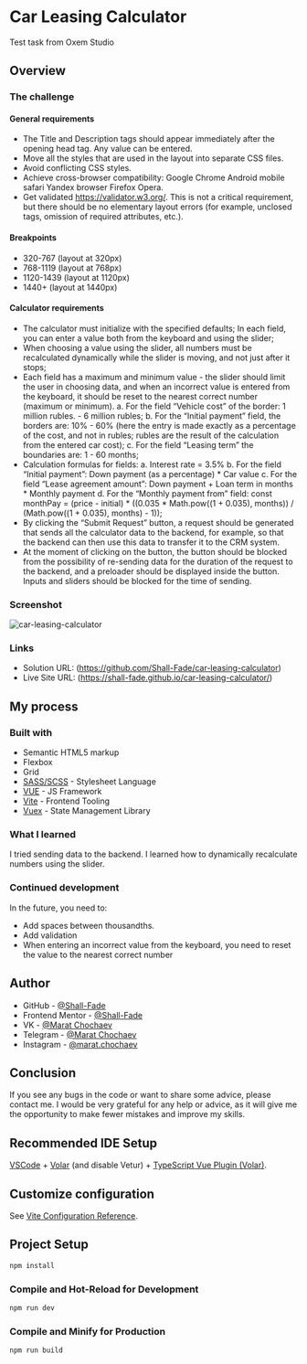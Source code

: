 # Car Leasing Calculator

Test task from Oxem Studio

## Overview

### The challenge

#### General requirements

- The Title and Description tags should appear immediately after the opening head tag. Any value can be entered.
- Move all the styles that are used in the layout into separate CSS files.
- Avoid conflicting CSS styles.
- Achieve cross-browser compatibility:
    Google Chrome
    Android
    mobile safari
    Yandex browser
    Firefox
    Opera.
- Get validated https://validator.w3.org/. This is not a critical requirement, but there should be no elementary layout errors (for example, unclosed tags, omission of required attributes, etc.).

#### Breakpoints

- 320-767 (layout at 320px)
- 768-1119 (layout at 768px)
- 1120-1439 (layout at 1120px)
- 1440+ (layout at 1440px)

#### Calculator requirements

- The calculator must initialize with the specified defaults;
In each field, you can enter a value both from the keyboard and using the slider;
- When choosing a value using the slider, all numbers must be recalculated dynamically while the slider is moving, and not just after it stops;
- Each field has a maximum and minimum value - the slider should limit the user in choosing data, and when an incorrect value is entered from the keyboard, it should be reset to the nearest correct number (maximum or minimum).
  a. For the field “Vehicle cost” of the border: 1 million rubles. - 6 million rubles;
  b. For the “Initial payment” field, the borders are: 10% - 60% (here the entry is made exactly as a percentage of the cost, and not in rubles; rubles are the result   of the calculation from the entered car cost);
  c. For the field “Leasing term” the boundaries are: 1 - 60 months;
- Calculation formulas for fields:
  a. Interest rate = 3.5%
  b. For the field “Initial payment”: 
    Down payment (as a percentage) * Car value
  c. For the field “Lease agreement amount”: 
    Down payment + Loan term in months * Monthly payment
  d. For the “Monthly payment from” field: 
    const monthPay = (price - initial) * ((0.035 * Math.pow((1 + 0.035), months)) / (Math.pow((1 + 0.035), months) - 1));
- By clicking the “Submit Request” button, a request should be generated that sends all the calculator data to the backend, for example, so that the backend can then use this data to transfer it to the CRM system.
- At the moment of clicking on the button, the button should be blocked from the possibility of re-sending data for the duration of the request to the backend, and a preloader should be displayed inside the button. Inputs and sliders should be blocked for the time of sending.

### Screenshot

![car-leasing-calculator](https://user-images.githubusercontent.com/75619295/193900691-51d533ca-c2a6-43b8-bb9f-8924ae0c1c7d.png)

### Links

- Solution URL: (https://github.com/Shall-Fade/car-leasing-calculator)
- Live Site URL: (https://shall-fade.github.io/car-leasing-calculator/)

## My process

### Built with

- Semantic HTML5 markup
- Flexbox
- Grid
- [SASS/SCSS](https://sass-lang.com/documentation/) - Stylesheet Language
- [VUE](https://vuejs.org) - JS Framework
- [Vite](https://vitejs.dev) - Frontend Tooling
- [Vuex](https://vuex.vuejs.org) - State Management Library

### What I learned

I tried sending data to the backend. I learned how to dynamically recalculate numbers using the slider.

### Continued development

In the future, you need to:

- Add spaces between thousandths.
- Add validation
- When entering an incorrect value from the keyboard, you need to reset the value to the nearest correct number

## Author

- GitHub - [@Shall-Fade](https://github.com/Shall-Fade)
- Frontend Mentor - [@Shall-Fade](https://www.frontendmentor.io/profile/Shall-Fade)
- VK - [@Marat Chochaev](https://vk.com/0another0)
- Telegram - [@Marat Chochaev](https://t.me/another_rn)
- Instagram - [@marat.chochaev](https://www.instagram.com/marat.chochaev/)

## Conclusion

If you see any bugs in the code or want to share some advice, please contact me. I would be very grateful for any help or advice, as it will give me the opportunity to make fewer mistakes and improve my skills.

## Recommended IDE Setup

[VSCode](https://code.visualstudio.com/) + [Volar](https://marketplace.visualstudio.com/items?itemName=Vue.volar) (and disable Vetur) + [TypeScript Vue Plugin (Volar)](https://marketplace.visualstudio.com/items?itemName=Vue.vscode-typescript-vue-plugin).

## Customize configuration

See [Vite Configuration Reference](https://vitejs.dev/config/).

## Project Setup

```sh
npm install
```

### Compile and Hot-Reload for Development

```sh
npm run dev
```

### Compile and Minify for Production

```sh
npm run build
```
